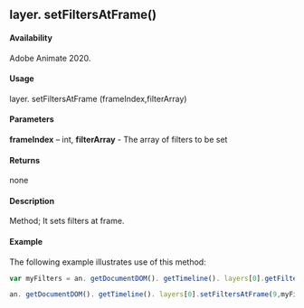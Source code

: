 ## layer. setFiltersAtFrame()	

#### Availability

Adobe Animate 2020.

#### Usage

layer. setFiltersAtFrame (frameIndex,filterArray)	

#### Parameters

**frameIndex** – int, **filterArray** - The array of filters to be set

#### Returns

none	

#### Description

Method; It sets filters at frame.

#### Example

The following example illustrates use of this method:


```javascript
var myFilters = an. getDocumentDOM(). getTimeline(). layers[0].getFiltersAtFrame(0);

an. getDocumentDOM(). getTimeline(). layers[0].setFiltersAtFrame(9,myFilters);
```